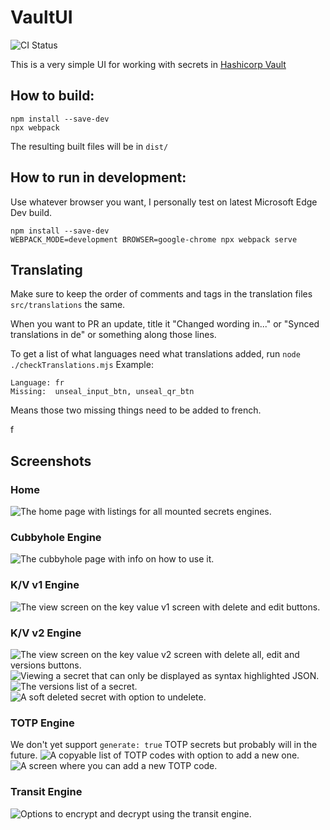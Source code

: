 # VaultUI
![CI Status](https://ci.phoenix.qcx.io/api/v1/teams/phoenix/pipelines/vaultui/badge)

This is a very simple UI for working with secrets in [Hashicorp Vault](https://www.hashicorp.com/products/vault)

## How to build:
```
npm install --save-dev
npx webpack
```
The resulting built files will be in `dist/`

## How to run in development:
Use whatever browser you want, I personally test on latest Microsoft Edge Dev build.
```
npm install --save-dev
WEBPACK_MODE=development BROWSER=google-chrome npx webpack serve
```

## Translating
Make sure to keep the order of comments and tags in the translation files `src/translations` the same.

When you want to PR an update, title it "Changed wording in..." or "Synced translations in de" or something along those lines.

To get a list of what languages need what translations added, run `node ./checkTranslations.mjs`
Example:
```
Language: fr
Missing:  unseal_input_btn, unseal_qr_btn
```
Means those two missing things need to be added to french.


f
## Screenshots
### Home
![The home page with listings for all mounted secrets engines.](screenshots/home.jpg)
### Cubbyhole Engine
![The cubbyhole page with info on how to use it.](screenshots/cubbyhole.jpg)
### K/V v1 Engine
![The view screen on the key value v1 screen with delete and edit buttons.](screenshots/kv1.jpg)
### K/V v2 Engine
![The view screen on the key value v2 screen with delete all, edit and versions buttons.](screenshots/kv2.jpg)
![Viewing a secret that can only be displayed as syntax highlighted JSON.](screenshots/kv2json.jpg)
![The versions list of a secret.](screenshots/kv2versions.jpg)
![A soft deleted secret with option to undelete.](screenshots/kv2undelete.jpg)
### TOTP Engine
We don't yet support `generate: true` TOTP secrets but probably will in the future.
![A copyable list of TOTP codes with option to add a new one.](screenshots/totp.jpg)
![A screen where you can add a new TOTP code.](screenshots/totpnew.jpg)
### Transit Engine
![Options to encrypt and decrypt using the transit engine.](screenshots/transit.jpg)

